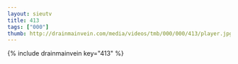 ```yaml
--- 
layout: sieutv
title: 413
tags: ["000"]
thumb: http://drainmainvein.com/media/videos/tmb/000/000/413/player.jpg
---
```

{% include drainmainvein key="413" %} 
